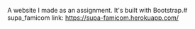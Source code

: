 A website I made as an assignment. It's built with Bootstrap.# supa_famicom
link: https://supa-famicom.herokuapp.com/ 
